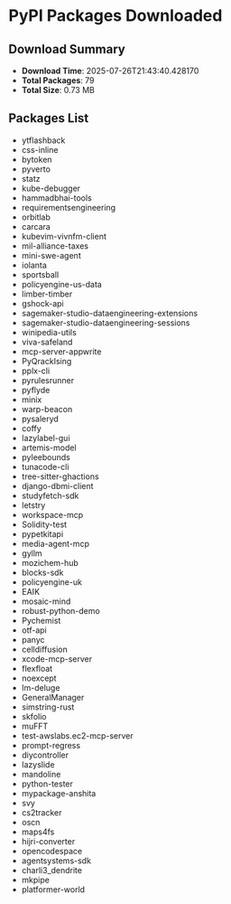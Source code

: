 # PyPI Packages Downloaded

## Download Summary
- **Download Time**: 2025-07-26T21:43:40.428170
- **Total Packages**: 79
- **Total Size**: 0.73 MB

## Packages List
- ytflashback
- css-inline
- bytoken
- pyverto
- statz
- kube-debugger
- hammadbhai-tools
- requirementsengineering
- orbitlab
- carcara
- kubevim-vivnfm-client
- mil-alliance-taxes
- mini-swe-agent
- iolanta
- sportsball
- policyengine-us-data
- limber-timber
- gshock-api
- sagemaker-studio-dataengineering-extensions
- sagemaker-studio-dataengineering-sessions
- winipedia-utils
- viva-safeland
- mcp-server-appwrite
- PyQrackIsing
- pplx-cli
- pyrulesrunner
- pyflyde
- minix
- warp-beacon
- pysaleryd
- coffy
- lazylabel-gui
- artemis-model
- pyleebounds
- tunacode-cli
- tree-sitter-ghactions
- django-dbmi-client
- studyfetch-sdk
- letstry
- workspace-mcp
- Solidity-test
- pypetkitapi
- media-agent-mcp
- gyllm
- mozichem-hub
- blocks-sdk
- policyengine-uk
- EAIK
- mosaic-mind
- robust-python-demo
- Pychemist
- otf-api
- panyc
- celldiffusion
- xcode-mcp-server
- flexfloat
- noexcept
- lm-deluge
- GeneralManager
- simstring-rust
- skfolio
- muFFT
- test-awslabs.ec2-mcp-server
- prompt-regress
- diycontroller
- lazyslide
- mandoline
- python-tester
- mypackage-anshita
- svy
- cs2tracker
- oscn
- maps4fs
- hijri-converter
- opencodespace
- agentsystems-sdk
- charli3_dendrite
- mkpipe
- platformer-world
